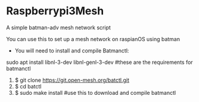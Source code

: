 # Raspberrypi3Mesh
A simple batman-adv mesh network script 

You can use this to set up a mesh network on raspianOS using batman
- You will need to install and compile Batmanctl:

sudo apt install libnl-3-dev libnl-genl-3-dev #these are the requirements for batmanctl

1.  $ git clone https://git.open-mesh.org/batctl.git
2.  $ cd batctl
3.  $ sudo make install
#use this to download and compile batmanctl
